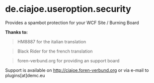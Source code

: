 de.ciajoe.useroption.security
=============================

Provides a spambot protection for your WCF Site / Burning Board

**Thanks to:**

>HM8887 for the italian translation 

>Black Rider for the french translation

>foren-verbund.org for providing an support board

Support is available on http://ciajoe.foren-verbund.org or via e-mail to plugins[at]demc.eu
